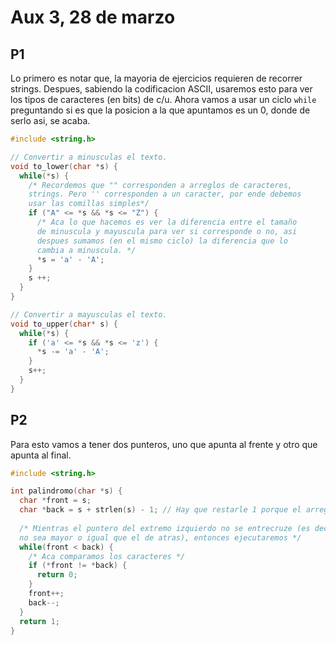 # Aux 3, 28 de marzo

## P1

Lo primero es notar que, la mayoria de ejercicios requieren de recorrer strings. Despues, sabiendo la codificacion ASCII, usaremos esto para ver los tipos de caracteres (en bits) de c/u. Ahora vamos a usar un ciclo `while` preguntando si es que la posicion a la que apuntamos es un 0, donde de serlo asi, se acaba.

``` c
#include <string.h>

// Convertir a minusculas el texto.
void to_lower(char *s) {
  while(*s) {
    /* Recordemos que "" corresponden a arreglos de caracteres, 
    strings. Pero '' corresponden a un caracter, por ende debemos 
    usar las comillas simples*/
    if ("A" <= *s && *s <= "Z") {
      /* Aca lo que hacemos es ver la diferencia entre el tamaño 
      de minuscula y mayuscula para ver si corresponde o no, asi 
      despues sumamos (en el mismo ciclo) la diferencia que lo  
      cambia a minuscula. */
      *s = 'a' - 'A';
    }
    s ++;
  }
}

// Convertir a mayusculas el texto.
void to_upper(char* s) {
  while(*s) {
    if ('a' <= *s && *s <= 'z') {
      *s -= 'a' - 'A';
    }
    s++;
  }
}
```

## P2

Para esto vamos a tener dos punteros, uno que apunta al frente y otro que apunta al final.

``` c
#include <string.h>

int palindromo(char *s) {
  char *front = s;
  char *back = s + strlen(s) - 1; // Hay que restarle 1 porque el arreglo termina con 0.
  
  /* Mientras el puntero del extremo izquierdo no se entrecruze (es decir,
  no sea mayor o igual que el de atras), entonces ejecutaremos */
  while(front < back) {
    /* Aca comparamos los caracteres */
    if (*front != *back) {
      return 0;
    }
    front++;
    back--;
  }
  return 1;
}
```
